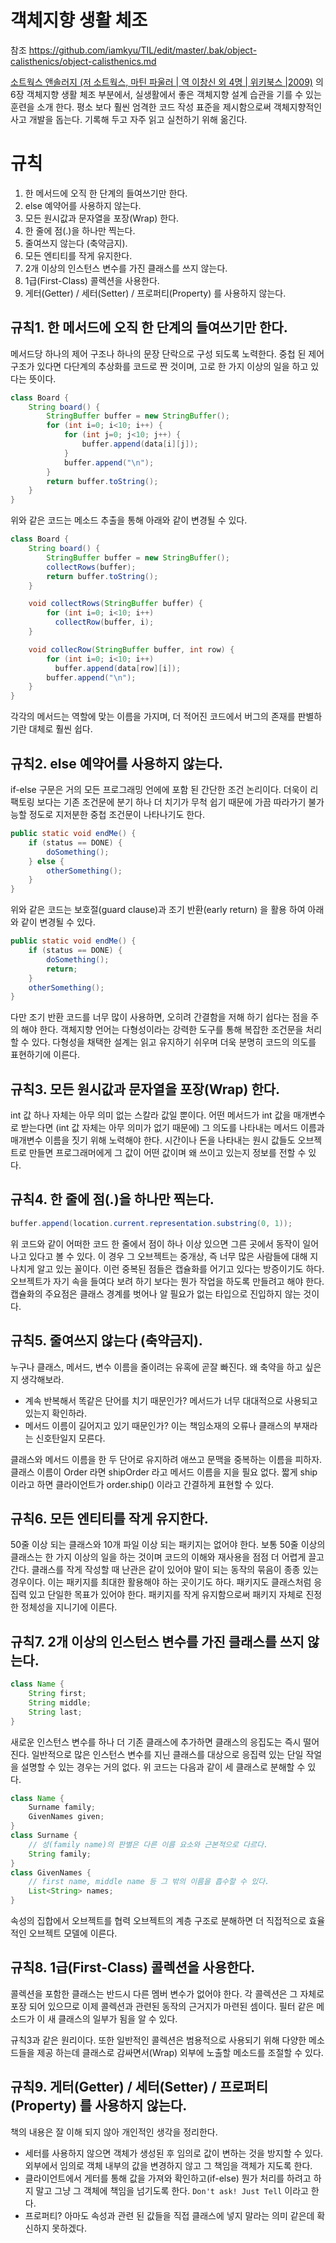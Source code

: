 
# 객체지향 생활 체조

참조 https://github.com/iamkyu/TIL/edit/master/.bak/object-calisthenics/object-calisthenics.md

[소트웍스 앤솔러지 (저 소트웍스, 마틴 파울러 | 역 이창신 외 4명 | 위키북스 |2009)](http://book.naver.com/bookdb/book_detail.nhn?bid=5441199) 의 6장 객체지향 생활 체조 부분에서, 실생활에서 좋은 객체지향 설계 습관을 기를 수 있는 훈련을 소개 한다. 평소 보다 훨씬 엄격한 코드 작성 표준을 제시함으로써 객체지향적인 사고 개발을 돕는다. 기록해 두고 자주 읽고 실천하기 위해 옮긴다.



# 규칙

1. 한 메서드에 오직 한 단계의 들여쓰기만 한다.
2. else 예약어를 사용하지 않는다.
3. 모든 원시값과 문자열을 포장(Wrap) 한다.
4. 한 줄에 점(.)을 하나만 찍는다.
5. 줄여쓰지 않는다 (축약금지).
6. 모든 엔티티를 작게 유지한다.
7. 2개 이상의 인스턴스 변수를 가진 클래스를 쓰지 않는다.
8. 1급(First-Class) 콜렉션을 사용한다.
9. 게터(Getter) / 세터(Setter) / 프로퍼티(Property) 를 사용하지 않는다.



## 규칙1. 한 메서드에 오직 한 단계의 들여쓰기만 한다.

메서드당 하나의 제어 구조나 하나의 문장 단락으로 구성 되도록 노력한다. 중첩 된 제어 구조가 있다면 다단계의 추상화를 코드로 짠 것이며, 고로 한 가지 이상의 일을 하고 있다는 뜻이다.

```java
class Board {
    String board() {
        StringBuffer buffer = new StringBuffer();
        for (int i=0; i<10; i++) {
            for (int j=0; j<10; j++) {
                buffer.append(data[i][j]);
            }
            buffer.append("\n");
        }
        return buffer.toString();
    }
}
```

위와 같은 코드는 메소드 추출을 통해 아래와 같이 변경될 수 있다.

```java
class Board {
    String board() {
        StringBuffer buffer = new StringBuffer();
        collectRows(buffer);
        return buffer.toString();
    }

    void collectRows(StringBuffer buffer) {
        for (int i=0; i<10; i++)
          collectRow(buffer, i);
    }

    void collecRow(StringBuffer buffer, int row) {
        for (int i=0; i<10; i++)
          buffer.append(data[row][i]);
        buffer.append("\n");
    }
}
```

각각의 메서드는 역할에 맞는 이름을 가지며, 더 적어진 코드에서 버그의 존재를 판별하기란 대체로 훨씬 쉽다.

## 규칙2. else 예약어를 사용하지 않는다.

if-else 구문은 거의 모든 프로그래밍 언에에 포함 된 간단한 조건 논리이다. 더욱이 리팩토링 보다는 기존 조건문에 분기 하나 더 치기가 무척 쉽기 때문에 가끔 따라가기 불가능할 정도로 지저분한 중첩 조건문이 나타나기도 한다.

```java
public static void endMe() {
    if (status == DONE) {
        doSomething();
    } else {
        otherSomething();
    }
}
```

위와 같은 코드는 보호절(guard clause)과 조기 반환(early return) 을 활용 하여 아래와 같이 변경될 수 있다.

```java
public static void endMe() {
    if (status == DONE) {
        doSomething();
        return;
    }
    otherSomething();
}
```

다만 조기 반환 코드를 너무 많이 사용하면, 오히려 간결함을 저해 하기 쉽다는 점을 주의 해야 한다. 객체지향 언어는 다형성이라는 강력한 도구를 통해 복잡한 조건문을 처리할 수 있다. 다형성을 채택한 설계는 읽고 유지하기 쉬우며 더욱 분명히 코드의 의도를 표현하기에 이른다.

## 규칙3. 모든 원시값과 문자열을 포장(Wrap) 한다.

int 값 하나 자체는 아무 의미 없는 스칼라 값일 뿐이다. 어떤 메서드가 int 값을 매개변수로 받는다면 (int 값 자체는 아무 의미가 없기 때문에) 그 의도를 나타내는 메서드 이름과 매개변수 이름을 짓기 위해 노력해야 한다. 시간이나 돈을 나타내는 원시 값들도 오브젝트로 만들면 프로그래머에게 그 값이 어떤 값이며 왜 쓰이고 있는지 정보를 전할 수 있다.

## 규칙4. 한 줄에 점(.)을 하나만 찍는다.

```java
buffer.append(location.current.representation.substring(0, 1));
```

위 코드와 같이 어떠한 코드 한 줄에서 점이 하나 이상 있으면 그른 곳에서 동작이 일어나고 있다고 볼 수 있다. 이 경우 그 오브젝트는 중개상, 즉 너무 많은 사람들에 대해 지나치게 알고 있는 꼴이다. 이런 중복된 점들은 캡슐화를 어기고 있다는 방증이기도 하다. 오브젝트가 자기 속을 들여다 보려 하기 보다는 뭔가 작업을 하도록 만들려고 해야 한다. 캡슐화의 주요점은 클래스 경계를 벗어나 알 필요가 없는 타입으로 진입하지 않는 것이다.

## 규칙5. 줄여쓰지 않는다 (축약금지).

누구나 클래스, 메서드, 변수 이름을 줄이려는 유혹에 곧잘 빠진다. 왜 축약을 하고 싶은지 생각해보라.

- 계속 반복해서 똑같은 단어를 치기 때문인가? 메서드가 너무 대대적으로 사용되고 있는지 확인하라.
- 메서드 이름이 길어지고 있기 때문인가? 이는 책임소재의 오류나 클래스의 부재라는 신호탄일지 모른다.

클래스와 메서드 이름을 한 두 단어로 유지하려 애쓰고 문맥을 중복하는 이름을 피하자. 클래스 이름이 Order 라면 shipOrder 라고 메서드 이름을 지을 필요 없다. 짧게 ship 이라고 하면 클라이언트가 order.ship()  이라고 간결하게 표현할 수 있다.

## 규칙6. 모든 엔티티를 작게 유지한다.

50줄 이상 되는 클래스와 10개 파일 이상 되는 패키지는 없어야 한다. 보통 50줄 이상의 클래스는 한 가지 이상의 일을 하는 것이며 코드의 이해와 재사용을 점점 더 어렵게 끌고 간다. 클래스를 작게 작성할 때 난관은 같이 있어야 말이 되는 동작의 묶음이 종종 있는 경우이다. 이는 패키지를 최대한 활용해야 하는 곳이기도 하다. 패키지도 클래스처럼 응집력 있고 단일한 목표가 있어야 한다. 패키지를 작게 유지함으로써 패키지 자체로 진정한 정체성을 지니기에 이른다.

## 규칙7. 2개 이상의 인스턴스 변수를 가진 클래스를 쓰지 않는다.

```java
class Name {
    String first;
    String middle;
    String last;
}
```

새로운 인스턴스 변수를 하나 더 기존 클래스에 추가하면 클래스의 응집도는 즉시 떨어진다. 일반적으로 많은 인스턴스 변수를 지닌 클래스를 대상으로 응집력 있는 단일 작얼을 설명할 수 있는 경우는 거의 없다. 위 코드는 다음과 같이 세 클래스로 분해할 수 있다.

```java
class Name {
    Surname family;
    GivenNames given;
}
class Surname {
    // 성(family name)의 판별은 다른 이름 요소와 근본적으로 다르다.
    String family;
}
class GivenNames {
    // first name, middle name 등 그 밖의 이름을 흡수할 수 있다.
    List<String> names;
}
```

속성의 집합에서 오브젝트를 협력 오브젝트의 계층 구조로 분해하면 더 직접적으로 효율적인 오브젝트 모델에 이른다.



## 규칙8. 1급(First-Class) 콜렉션을 사용한다.

콜렉션을 포함한 클래스는 반드시 다른 멤버 변수가 없어야 한다. 각 콜렉션은 그 자체로 포장 되어 있으므로 이제 콜렉션과 관련된 동작의 근거지가 마련된 셈이다. 필터 같은 메소드가 이 새 클래스의 일부가 됨을 알 수 있다.

규칙3과 같은 원리이다. 또한 일반적인 콜렉션은 범용적으로 사용되기 위해 다양한 메소드들을 제공 하는데 클래스로 감싸면서(Wrap) 외부에 노출할 메소드를 조절할 수 있다.



## 규칙9. 게터(Getter) / 세터(Setter) / 프로퍼티(Property) 를 사용하지 않는다.

책의 내용은 잘 이해 되지 않아 개인적인 생각을 정리한다.

- 세터를 사용하지 않으면 객체가 생성된 후 임의로 값이 변하는 것을 방지할 수 있다. 외부에서 임의로 객체 내부의 값을 변경하지 않고 그 책임을 객체가 지도록 한다.
- 클라이언트에서 게터를 통해 값을 가져와 확인하고(if-else) 뭔가 처리를 하려고 하지 말고 그냥 그 객체에 책임을 넘기도록 한다. `Don't ask! Just Tell` 이라고 한다.
- 프로퍼티? 아마도 속성과 관련 된 값들을 직접 클래스에 넣지 말라는 의미 같은데 확신하지 못하겠다.
